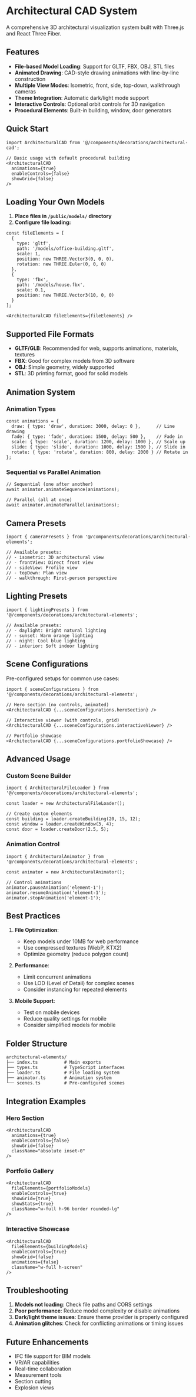 # Architectural CAD System

A comprehensive 3D architectural visualization system built with Three.js and React Three Fiber.

## Features

- **File-based Model Loading**: Support for GLTF, FBX, OBJ, STL files
- **Animated Drawing**: CAD-style drawing animations with line-by-line construction
- **Multiple View Modes**: Isometric, front, side, top-down, walkthrough cameras
- **Theme Integration**: Automatic dark/light mode support
- **Interactive Controls**: Optional orbit controls for 3D navigation
- **Procedural Elements**: Built-in building, window, door generators

## Quick Start

```tsx
import ArchitecturalCAD from '@/components/decorations/architectural-cad';

// Basic usage with default procedural building
<ArchitecturalCAD 
  animations={true}
  enableControls={false}
  showGrid={false}
/>
```

## Loading Your Own Models

1. **Place files in `/public/models/` directory**
2. **Configure file loading:**

```tsx
const fileElements = [
  {
    type: 'gltf',
    path: '/models/office-building.gltf',
    scale: 1,
    position: new THREE.Vector3(0, 0, 0),
    rotation: new THREE.Euler(0, 0, 0)
  },
  {
    type: 'fbx',
    path: '/models/house.fbx', 
    scale: 0.1,
    position: new THREE.Vector3(10, 0, 0)
  }
];

<ArchitecturalCAD fileElements={fileElements} />
```

## Supported File Formats

- **GLTF/GLB**: Recommended for web, supports animations, materials, textures
- **FBX**: Good for complex models from 3D software
- **OBJ**: Simple geometry, widely supported
- **STL**: 3D printing format, good for solid models

## Animation System

### Animation Types

```tsx
const animations = {
  draw: { type: 'draw', duration: 3000, delay: 0 },      // Line drawing
  fade: { type: 'fade', duration: 1500, delay: 500 },    // Fade in
  scale: { type: 'scale', duration: 1200, delay: 1000 }, // Scale up
  slide: { type: 'slide', duration: 1000, delay: 1500 }, // Slide in
  rotate: { type: 'rotate', duration: 800, delay: 2000 } // Rotate in
};
```

### Sequential vs Parallel Animation

```tsx
// Sequential (one after another)
await animator.animateSequence(animations);

// Parallel (all at once)
await animator.animateParallel(animations);
```

## Camera Presets

```tsx
import { cameraPresets } from '@/components/decorations/architectural-elements';

// Available presets:
// - isometric: 3D architectural view
// - frontView: Direct front view  
// - sideView: Profile view
// - topDown: Plan view
// - walkthrough: First-person perspective
```

## Lighting Presets

```tsx
import { lightingPresets } from '@/components/decorations/architectural-elements';

// Available presets:
// - daylight: Bright natural lighting
// - sunset: Warm orange lighting
// - night: Cool blue lighting  
// - interior: Soft indoor lighting
```

## Scene Configurations

Pre-configured setups for common use cases:

```tsx
import { sceneConfigurations } from '@/components/decorations/architectural-elements';

// Hero section (no controls, animated)
<ArchitecturalCAD {...sceneConfigurations.heroSection} />

// Interactive viewer (with controls, grid)
<ArchitecturalCAD {...sceneConfigurations.interactiveViewer} />

// Portfolio showcase
<ArchitecturalCAD {...sceneConfigurations.portfolioShowcase} />
```

## Advanced Usage

### Custom Scene Builder

```tsx
import { ArchitecturalFileLoader } from '@/components/decorations/architectural-elements';

const loader = new ArchitecturalFileLoader();

// Create custom elements
const building = loader.createBuilding(20, 15, 12);
const window = loader.createWindow(3, 4);
const door = loader.createDoor(2.5, 5);
```

### Animation Control

```tsx
import { ArchitecturalAnimator } from '@/components/decorations/architectural-elements';

const animator = new ArchitecturalAnimator();

// Control animations
animator.pauseAnimation('element-1');
animator.resumeAnimation('element-1');
animator.stopAnimation('element-1');
```

## Best Practices

1. **File Optimization**: 
   - Keep models under 10MB for web performance
   - Use compressed textures (WebP, KTX2)
   - Optimize geometry (reduce polygon count)

2. **Performance**:
   - Limit concurrent animations
   - Use LOD (Level of Detail) for complex scenes
   - Consider instancing for repeated elements

3. **Mobile Support**:
   - Test on mobile devices
   - Reduce quality settings for mobile
   - Consider simplified models for mobile

## Folder Structure

```
architectural-elements/
├── index.ts          # Main exports
├── types.ts          # TypeScript interfaces
├── loader.ts         # File loading system
├── animator.ts       # Animation system
└── scenes.ts         # Pre-configured scenes
```

## Integration Examples

### Hero Section
```tsx
<ArchitecturalCAD 
  animations={true}
  enableControls={false}
  showGrid={false}
  className="absolute inset-0"
/>
```

### Portfolio Gallery
```tsx
<ArchitecturalCAD
  fileElements={portfolioModels}
  enableControls={true}
  showGrid={true}
  showStats={true}
  className="w-full h-96 border rounded-lg"
/>
```

### Interactive Showcase
```tsx
<ArchitecturalCAD
  fileElements={buildingModels}
  enableControls={true}
  showGrid={false}
  animations={false}
  className="w-full h-screen"
/>
```

## Troubleshooting

1. **Models not loading**: Check file paths and CORS settings
2. **Poor performance**: Reduce model complexity or disable animations
3. **Dark/light theme issues**: Ensure theme provider is properly configured
4. **Animation glitches**: Check for conflicting animations or timing issues

## Future Enhancements

- IFC file support for BIM models
- VR/AR capabilities
- Real-time collaboration
- Measurement tools
- Section cutting
- Explosion views
